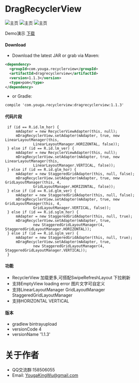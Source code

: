 # DragRecyclerView


![主页](https://github.com/YougaKing/DragRecyclerView/blob/master/Res/grid.png)
![主页](https://github.com/YougaKing/DragRecyclerView/blob/master/Res/stage_grid.png)
![主页](https://github.com/YougaKing/DragRecyclerView/blob/master/Res/haha.gif)

Demo演示 [下载](https://github.com/YougaKing/DragRecyclerView/blob/master/Res/app-release.apk)

#### Download
* Download the latest JAR or grab via Maven:
```xml
<dependency>
  <groupId>com.youga.recyclerview</groupId>
  <artifactId>dragrecyclerview</artifactId>
  <version>1.1.3</version>
  <type>pom</type>
</dependency>
```
* or Gradle:
```
compile 'com.youga.recyclerview:dragrecyclerview:1.1.3'
```
#### 代码片段
```
 if (id == R.id.lm_hor) {
     mAdapter = new RecyclerViewAdapter(this, null);
     mDragRecyclerView.setAdapter(mAdapter, true, new LinearLayoutManager(this,
             LinearLayoutManager.HORIZONTAL, false));
 } else if (id == R.id.lm_ver) {
     mAdapter = new RecyclerViewAdapter(this, null);
     mDragRecyclerView.setAdapter(mAdapter, true, new LinearLayoutManager(this,
             LinearLayoutManager.VERTICAL, false));
 } else if (id == R.id.glm_hor) {
     mAdapter = new StaggeredGridAdapter(this, null, false);
     mDragRecyclerView.setAdapter(mAdapter, true, new GridLayoutManager(this, 4,
             GridLayoutManager.HORIZONTAL, false));
 } else if (id == R.id.glm_ver) {
     mAdapter = new StaggeredGridAdapter(this, null, false);
     mDragRecyclerView.setAdapter(mAdapter, true, new GridLayoutManager(this, 4,
             GridLayoutManager.VERTICAL, false));
 } else if (id == R.id.sglm_hor) {
     mAdapter = new StaggeredGridAdapter(this, null, true);
     mDragRecyclerView.setAdapter(mAdapter, true,
             new StaggeredGridLayoutManager(4, StaggeredGridLayoutManager.HORIZONTAL));
 } else if (id == R.id.sglm_ver) {
     mAdapter = new StaggeredGridAdapter(this, null, true);
     mDragRecyclerView.setAdapter(mAdapter, true,
             new StaggeredGridLayoutManager(4, StaggeredGridLayoutManager.VERTICAL));
 }

```


#### 功能
* RecyclerView 加载更多,可搭配SwipeRefreshLayout 下拉刷新
* 支持EmptyView loading error 图片文字可自定义
* 支持LinearLayoutManager GridLayoutManager StaggeredGridLayoutManager
* 支持HORIZONTAL VERTICAL

#### 版本
* gradlew bintrayupload
* versionCode 4
* versionName '1.1.3'

# 关于作者
* QQ交流群:158506055
* Email: YougaKingWu@gmail.com
